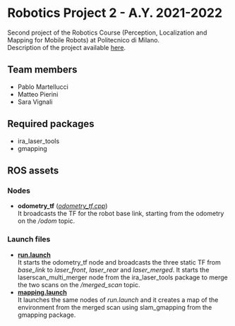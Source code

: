 # Robotics Project 2 - A.Y. 2021-2022
Second project of the Robotics Course (Perception, Localization and Mapping for Mobile Robots) at Politecnico di Milano.  
Description of the project available [here](docs/Project2.pdf).

## Team members
- Pablo Martellucci
- Matteo Pierini
- Sara Vignali

## Required packages
- ira_laser_tools
- gmapping

## ROS assets
### Nodes
- **odometry_tf** ([*odometry_tf.cpp*](src/odometry_tf.cpp))  
It broadcasts the TF for the robot base link, starting from the odometry on the */odom* topic.

### Launch files
- [**run.launch**](launch/run.launch)  
It starts the odometry_tf node and broadcasts the three static TF from *base_link* to *laser_front*, *laser_rear* and *laser_merged*. It starts the laserscan_multi_merger node from the ira_laser_tools package to merge the two scans on the */merged_scan* topic.
- [**mapping.launch**](launch/mapping.launch)  
It launches the same nodes of *run.launch* and it creates a map of the environment from the merged scan using slam_gmapping from the gmapping package.